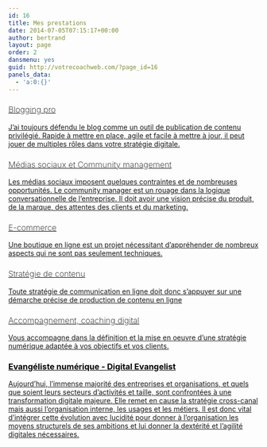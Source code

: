 ```yaml
---
id: 16
title: Mes prestations
date: 2014-07-05T07:15:17+00:00
author: bertrand
layout: page
order: 2
dansmenu: yes
guid: http://votrecoachweb.com/?page_id=16
panels_data:
  - 'a:0:{}'
---
```

<div class="UnArticle articleRubrique" style="color: #222222;">
<h3 style="font-weight: 200;"><a style="color: black;" title="Blogging pro" href="/prestations/blogging-pro/">Blogging pro</a></h3>
<div class="contenu">
<div>

<a href="/prestations/blogging-pro/">J’ai toujours défendu le blog comme un outil de publication de contenu privilégié. Rapide à mettre en place, agile et facile à mettre à jour, il peut jouer de multiples rôles dans votre stratégie digitale.</a>

</div>
</div>
</div>
<div class="UnArticle articleRubrique" style="color: #222222;">
<h3 style="font-weight: 200;"><a style="color: black;" title="Médias sociaux et Community management" href="/prestations/medias-sociaux-community-management/">Médias sociaux et Community management</a></h3>
<div class="contenu">
<div>

<a href="/prestations/medias-sociaux-community-management/">Les médias sociaux imposent quelques contraintes et de nombreuses opportunités. Le community manager est un rouage dans la logique conversationnelle de l’entreprise. Il doit avoir une vision précise du produit, de la marque, des attentes des clients et du marketing.</a>

</div>
</div>
</div>
<div class="UnArticle articleRubrique" style="color: #222222;">
<h3 style="font-weight: 200;"><a style="color: black;" title="E-commerce" href="/prestations/e-commerce/">E-commerce</a></h3>
<div class="contenu">
<div>

<a href="/prestations/e-commerce/">Une boutique en ligne est un projet nécessitant d’appréhender de nombreux aspects qui ne sont pas seulement techniques.</a>

</div>
</div>
</div>
<div class="UnArticle articleRubrique" style="color: #222222;">
<h3 style="font-weight: 200;"><a style="color: black;" title="Stratégie de contenu" href="/prestations/strategie-de-contenu/">Stratégie de contenu</a></h3>
<div class="contenu">
<div>

<a href="/prestations/strategie-de-contenu/">Toute stratégie de communication en ligne doit donc s’appuyer sur une démarche précise de production de contenu en ligne</a>

</div>
</div>
</div>
<div class="UnArticle articleRubrique" style="color: #222222;">
<h3 style="font-weight: 200;"><a style="color: black;" title="Accompagnement, coaching digital" href="/prestations/accompagnement-coaching-digital/">Accompagnement, coaching digital</a></h3>
<div class="contenu">

<a href="/prestations/accompagnement-coaching-digital/">Vous accompagne dans la définition et la mise en oeuvre d’une stratégie numérique adaptée à vos objectifs et vos clients.</a>
<h3><a title="Evangéliste numérique – Digital Evangelist" style="color: black;" href="http://votrecoachweb.com/prestations/evangeliste-numerique-digital/">Evangéliste numérique - Digital Evangelist</a></h3>
<p id="digitalevangelist-evangélistenumérique"><a title="Evangéliste numérique – Digital Evangelist" href="http://votrecoachweb.com/prestations/evangeliste-numerique-digital/">Aujourd’hui, l’immense majorité des entreprises et organisations, et quels que soient leurs secteurs d’activités et taille, sont confrontées à une transformation digitale majeure. Elle remet en cause la stratégie cross-canal mais aussi l’organisation interne, les usages et les métiers. Il est donc vital d’intégrer cette évolution avec lucidité pour donner à l’organisation les moyens structurels de ses ambitions et lui donner la dextérité et l’agilité digitales nécessaires.</a></p>

</div>
</div>